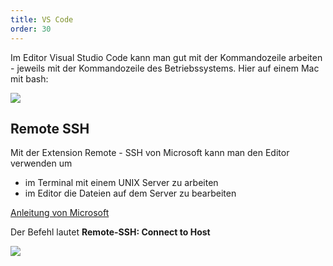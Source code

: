 ```yaml
---
title: VS Code
order: 30
---
```


Im Editor Visual Studio Code kann man gut mit der Kommandozeile arbeiten - jeweils
mit der Kommandozeile des Betriebssystems.  Hier auf einem Mac mit bash:

![](/images/kommandozeile/vcsode-terminal.png)


## Remote SSH

Mit der Extension Remote - SSH von Microsoft kann man den Editor
verwenden um

* im Terminal mit einem UNIX Server zu arbeiten
* im Editor die Dateien auf dem Server zu bearbeiten

[Anleitung von Microsoft](https://code.visualstudio.com/docs/remote/ssh)

Der Befehl lautet **Remote-SSH: Connect to Host**

![](/images/kommandozeile/vcsode-remote-terminal.png)



